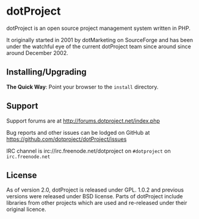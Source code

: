 # dotProject

dotProject is an open source project management system written in PHP.

It originally started in 2001 by dotMarketing on SourceForge and has
been under the watchful eye of the current dotProject team since around
since around December 2002.

## Installing/Upgrading

**The Quick Way**: Point your browser to the `install` directory.

## Support

Support forums are at http://forums.dotproject.net/index.php

Bug reports and other issues can be lodged on GitHub at https://github.com/dotproject/dotProject/issues

IRC channel is irc://irc.freenode.net/dotproject on `#dotproject` on `irc.freenode.net`

## License

As of version 2.0, dotProject is released under GPL.
1.0.2 and previous versions were released under BSD license.
Parts of dotProject include libraries from other projects which are used and re-released under their original licence.
